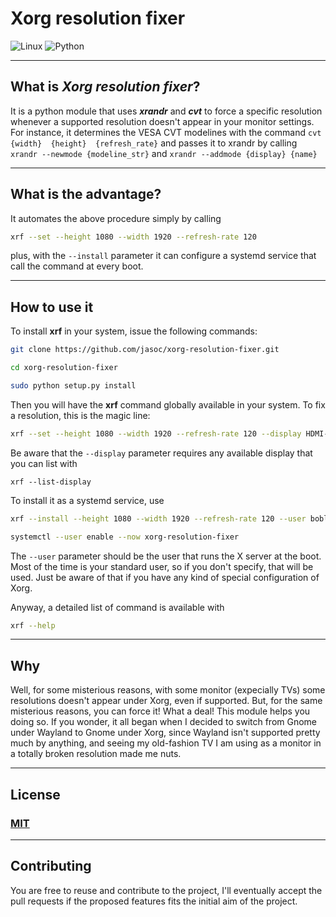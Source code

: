 
#  Xorg resolution fixer

![Linux](https://img.shields.io/badge/Linux-FCC624?style=for-the-badge&logo=linux&logoColor=black)
![Python](https://img.shields.io/badge/python-3670A0?style=for-the-badge&logo=python&logoColor=ffdd54)

---

##  What is ___Xorg resolution fixer___?
It is a python module that uses ___xrandr___ and ___cvt___ to force a specific resolution whenever a supported resolution doesn't appear in your monitor settings. For instance, it determines the VESA CVT modelines with the command ```cvt {width}  {height}  {refresh_rate}``` and passes it to xrandr by calling ```xrandr --newmode {modeline_str}``` and ```xrandr --addmode {display} {name}``` 

---

## What is the advantage?
It automates the above procedure simply by calling

```bash
xrf --set --height 1080 --width 1920 --refresh-rate 120
```

plus, with the ```--install``` parameter it can configure a systemd service that call the command at every boot.

---

## How to use it

To install **xrf** in your system, issue the following commands:

```bash
git clone https://github.com/jasoc/xorg-resolution-fixer.git

cd xorg-resolution-fixer

sudo python setup.py install
```

Then you will have the **xrf** command globally available in your system.
To fix a resolution, this is the magic line:

```bash
xrf --set --height 1080 --width 1920 --refresh-rate 120 --display HDMI-1
```

Be aware that the ```--display``` parameter requires any available display that you can list with

```
xrf --list-display
```

To install it as a systemd service, use


```bash
xrf --install --height 1080 --width 1920 --refresh-rate 120 --user boblazar
```
```bash
systemctl --user enable --now xorg-resolution-fixer
```

The ```--user``` parameter should be the user that runs the X server at the boot. Most of the time is your standard user, so if you don't specify, that will be used. Just be aware of that if you have any kind of special configuration of Xorg.

Anyway, a detailed list of command is available with

```bash
xrf --help
```

---

## Why
Well, for some misterious reasons, with some monitor (expecially TVs) some resolutions doesn't appear under Xorg, even if supported. But, for the same misterious reasons, you can force it! What a deal! This module helps you doing so.
If you wonder, it all began when I decided to switch from Gnome under Wayland to Gnome under Xorg, since Wayland isn't supported pretty much by anything, and seeing my old-fashion TV I am using as a monitor in a totally broken resolution made me nuts.

---

## License
### [MIT](LICENSE)

---

## Contributing
You are free to reuse and contribute to the project, I'll eventually accept the pull requests if the proposed features fits the initial aim of the project.
